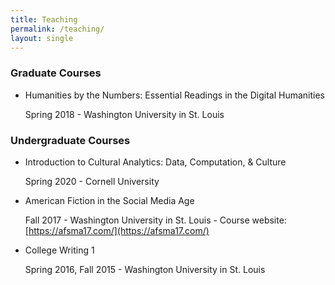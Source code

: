 ```yaml
---
title: Teaching
permalink: /teaching/
layout: single
---
```


### Graduate Courses

* Humanities by the Numbers: Essential Readings in the Digital Humanities

   Spring 2018 - Washington University in St. Louis

### Undergraduate Courses

* Introduction to Cultural Analytics: Data, Computation, & Culture
   
   Spring 2020 - Cornell University
   
* American Fiction in the Social Media Age

   Fall 2017 - Washington University in St. Louis - Course website: [https://afsma17.com/](https://afsma17.com/)

* College Writing 1

   Spring 2016, Fall 2015 - Washington University in St. Louis

